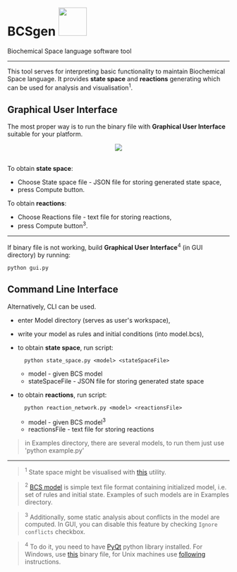 # BCSgen <img src="https://gitlab.fi.muni.cz/xtrojak/BCSgen/raw/f86b612af8a8d1f53eefad9ed680b1666398aa5c/GUI/icons/128x128.png" width="64">  

Biochemical Space language software tool

---

This tool serves for interpreting basic functionality to maintain Biochemical Space language. It provides __state space__ and __reactions__ generating which can be used for analysis and visualisation<sup>1</sup>.

## Graphical User Interface

The most proper way is to run the binary file with __Graphical User Interface__ suitable for your platform.

<div align="center">
  <img src="http://i.imgur.com/Sg89JPA.png"><br><br>
</div>

To obtain __state space__:
* Choose State space file - JSON file for storing generated state space,
* press Compute button.

To obtain __reactions__:
* Choose Reactions file - text file for storing reactions,
* press Compute button<sup>3</sup>.
  
---

If binary file is not working, build __Graphical User Interface__<sup>4</sup> (in GUI directory) by running:

    python gui.py
    
## Command Line Interface

Alternatively, CLI can be used.

* enter Model directory (serves as user's workspace),
* write your model as rules and initial conditions (into model.bcs),
* to obtain __state space__, run script:

        python state_space.py <model> <stateSpaceFile>
        
    * model - given BCS model
    * stateSpaceFile - JSON file for storing generated state space

* to obtain __reactions__, run script:

        python reaction_network.py <model> <reactionsFile>
        
    * model - given BCS model<sup>3</sup>
    * reactionsFile - text file for storing reactions

> in Examples directory, there are several models, to run them just use 'python example.py'

---
> <sup>1</sup> State space might be visualised with [this](https://github.com/mathooo/NetworkVISUAL) utility.

> <sup>2</sup> [BCS model](http://sybila.fi.muni.cz/tools/bcsgen#bcsl_model) is simple text file format containing initialized model, i.e. set of rules and initial state. Examples of such models are in Examples directory.

> <sup>3</sup> Additionally, some static analysis about conflicts in the model are computed. In GUI, you can disable this feature by checking `Ignore conflicts` checkbox.

> <sup>4</sup> To do it, you need to have [PyQt](https://wiki.python.org/moin/PyQt) python library installed. For Windows, use [this](http://www.lfd.uci.edu/~gohlke/pythonlibs/#pyqt4) binary file, for Unix machines use [following](http://pythoncentral.io/install-pyside-pyqt-on-windows-mac-linux/) instructions.
